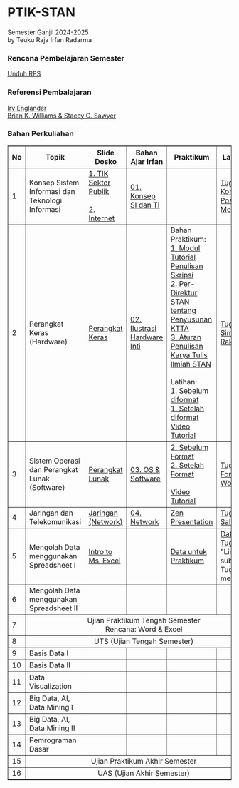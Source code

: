# PTIK-STAN

Semester Ganjil 2024-2025<br>
by Teuku Raja Irfan Radarma

### Rencana Pembelajaran Semester
[Unduh RPS](<https://github.com/irfanradarma/PTIK-STAN/raw/main/RPS%20Sem%201_24-25_Pengantar%20Teknologi%20Informasi.docx>)

### Referensi Pembalajaran
[Irv Englander](<https://github.com/irfanradarma/PTIK-STAN/raw/main/The%20Architecture%20of%20Computer%20Hardware,%20Systems%20Software,%20and%20Networking%20An%20Information%20Technology%20Approach%20by%20Irv%20Englander.pdf>)<br>
[Brian K. Williams & Stacey C. Sawyer](<https://github.com/irfanradarma/PTIK-STAN/raw/main/Using%20Information%20Technology%20A%20Practical%20Introduction%20to%20Computers%20and%20Communications%20by%20Brian%20K.%20Williams%20Stacey%20C.%20Sawyer.pdf>)

### Bahan Perkuliahan

<!--<a href="https://tabk-stan.streamlit.app" target="_blank">Page Aktivitas dan Tugas</a><br>
-->

<table border="1" width="100%">
  <tr>
    <th>No</th>
    <th>Topik</th>
    <th>Slide Dosko</th>
    <th>Bahan Ajar Irfan</th>
    <th>Praktikum</th>
    <th>Lain-Lain</th>
  </tr>
  <tr>
    <td>1</td>
    <td>Konsep Sistem Informasi dan Teknologi Informasi</td>
    <td><a href="https://github.com/irfanradarma/PTIK-STAN/raw/main/Slides/01/TIK%20STAN.pdf" target="_blank">1. TIK Sektor Publik</a><br><br>
    <a href="https://github.com/irfanradarma/PTIK-STAN/raw/main/Slides/01/Pertemuan%20ke-1%20-%20The%20Internet%20and%20The%20World%20Wide%20Web%20Exploring%20Cyberspace.pptx" target="_blank">2. Internet</a>
    </td>
    <td><a href="https://github.com/irfanradarma/PTIK-STAN/raw/main/Slides/01/1.%20Konsep%20SI%20dan%20TI.pptx" target="_blank">01. Konsep SI dan TI</a></td>
    <td></td>
    <td><a href="https://forms.gle/GYFFNZq7JggcCKyD8" target="_blank">Tugas I: Konten Positif Medsos</a></td>
  </tr>
  <tr>
    <td>2</td>
    <td>Perangkat Keras (Hardware)</td>
    <td><a href="https://github.com/irfanradarma/PTIK-STAN/raw/main/Slides/02/Pertemuan%20ke-2.pptx" target="_blank">Perangkat Keras</a></td>
    <td><a href="https://github.com/irfanradarma/PTIK-STAN/raw/main/Slides/02/2.%20Hardware.pptx" target="_blank">02. Ilustrasi Hardware Inti</a></td>
    <td>Bahan Praktikum:<br>
    <a href="https://github.com/irfanradarma/PTIK-STAN/raw/main/Slides/02/Praktikum/Modul%20Tutorial%20Penulisan%20Laporan%20Skripsi%202023%20bagi_231003_001215.pdf" target="_blank">1. Modul Tutorial Penulisan Skripsi</a><br>
    <a href="https://github.com/irfanradarma/PTIK-STAN/raw/main/Slides/02/Praktikum/Per%20Dir%20PKN%20STAN%20nomor%209%20Tahun%202020%20tentang%20Penyusunan%20KTTA%20dan%20Pelaksanaan%20Ujian%20Komprehensif.pdf" target="_blank">2. Per-Direktur STAN tentang Penyusunan KTTA</a><br>
    <a href="https://github.com/irfanradarma/PTIK-STAN/raw/main/Slides/02/Praktikum/Aturan%20Penulisan%20Karya%20Tulis%20Ilmiah%20PKN%20STAN%202020.pdf" target="_blank">3. Aturan Penulisan Karya Tulis Ilmiah STAN</a><br><br>
    Latihan:<br>
    <a href="https://github.com/irfanradarma/PTIK-STAN/raw/main/Slides/02/Praktikum/1.%20Sebelum diformat%20-%20Proposal%20Skripsi.docx" target="_blank">1. Sebelum diformat</a><br>
    <a href="https://github.com/irfanradarma/PTIK-STAN/raw/main/Slides/02/Praktikum/1.%20setelah%20diformat%20-%20Proposal%20Skripsi.pdf" target="_blank">1. Setelah diformat</a><br>
    <a href="https://www.youtube.com/watch?v=FbB4sBNhR-c" target="_blank">Video Tutorial</a></td>
    <td><a href="https://forms.gle/xnApH49hihTDsHmt7" target="_blank">Tugas II: Simulasi Rakit PC</a></td>
    
  </tr>
  <tr>
    <td>3</td>
    <td>Sistem Operasi dan Perangkat Lunak (Software)</td>
    <td><a href="https://github.com/irfanradarma/PTIK-STAN/raw/main/Slides/03/Pertemuan%20ke-3%20-%20OS,%20Software%20dan%20Web%20Programming.pptx" target="_blank">Perangkat Lunak</a></td>
    <td><a href="https://github.com/irfanradarma/PTIK-STAN/raw/main/Slides/03/3.%20OS%20dan%20Software.pptx" target="_blank">03. OS & Software</a></td>
    <td><a href="https://github.com/irfanradarma/PTIK-STAN/raw/main/Slides/03/2.%20Sebelum%20Format%20-%20Laporan%20Skripsi.docx" target="_blank">2. Sebelum Format</a><br>
    <a href="https://github.com/irfanradarma/PTIK-STAN/raw/main/Slides/03/2.%20Setelah%20Format%20-%20Laporan%20Skripsi.pdf" target="_blank">2. Setelah Format</a><br>
    <br><a href="https://www.youtube.com/watch?v=FaIRiPIfubs" target="_blank">Video Tutorial</a></td>
    <td><a href="https://forms.gle/MNJE2bMUsmp6SoGR6" target="_blank">Tugas III: Format Word 2</a>
    </td>
  </tr>
  <tr>
    <td>4</td>
    <td>Jaringan dan Telekomunikasi</td>
    <td><a href="https://github.com/irfanradarma/PTIK-STAN/raw/main/Slides/04/Pertemuan%20ke%204%20-%20Jaringan%20dan%20Telekomunikasi%20-%20FInal.pptx" target="_blank">Jaringan (Network)</a></td>
    <td><a href="https://github.com/irfanradarma/PTIK-STAN/raw/main/Slides/04/04.%20Network.pptx" target="_blank">04. Network</a></td>
    <td><a href="https://github.com/irfanradarma/PTIK-STAN/raw/main/Slides/04/Presentation%20Zen%203%20%20simple%20ideas%20on%20presentation%20design%20and%20delivery%20(Garr%20Reynolds%20Guy%20Kawasaki).pdf" target="_blank">Zen Presentation</a></td>
    <td><a href="https://forms.gle/oya3yRWjocEU5v9r5" target="_blank">Tugas IV: Salindia</a></td>
  </tr>
  <tr>
    <td>5</td>
    <td>Mengolah Data menggunakan Spreadsheet I</td>
    <td><a href="https://github.com/irfanradarma/PTIK-STAN/raw/main/Slides/05/Pertemuan%205%20-%20Pengenalan%20Ms.Excel.pptx" target="_blank">Intro to Ms. Excel</a></td>
    <td></td>
    <td><a href="https://github.com/irfanradarma/PTIK-STAN/raw/main/Slides/05/Data%20Praktik.xlsx" target="_blank">Data untuk Praktikum</a></td>
    <td><a href="https://github.com/irfanradarma/PTIK-STAN/raw/main/Slides/05/Tugas%20Excel%20I.xlsx" target="_blank">Data untuk Tugas V</a><br>
    "Link submission Tugas" menyusul</td>
  </tr>
  <tr>
    <td>6</td>
    <td>Mengolah Data menggunakan Spreadsheet II</td>
    <td></td>
    <td></td>
    <td></td>
    <td></td>
  </tr>
  <tr>
    <td>7</td>
    <td colspan="5" align="center" color="black">Ujian Praktikum Tengah Semester<br>
    Rencana: Word & Excel</td>
  </tr>
  <tr>
    <td>8</td>
    <td colspan="5" align="center" color="black">UTS (Ujian Tengah Semester)</td>
  </tr>
  <tr>
    <td>9</td>
    <td>Basis Data I</td>
    <td></td>
    <td></td>
    <td></td>
    <td></td>
  </tr>
    <tr>
    <td>10</td>
    <td>Basis Data II</td>
    <td></td>
    <td></td>
    <td></td>
    <td></td>
  </tr>
    <tr>
    <td>11</td>
    <td>Data Visualization</td>
    <td></td>
    <td></td>
    <td></td>
    <td></td>
  </tr>
    <tr>
    <td>12</td>
    <td>Big Data, AI, Data Mining I</td>
    <td></td>
    <td></td>
    <td></td>
    <td></td>
  </tr>
  <tr>
    <td>13</td>
    <td>Big Data, AI, Data Mining II</td>
    <td></td>
    <td></td>
    <td></td>
    <td></td>
  </tr>
  <tr>
    <td>14</td>
    <td>Pemrograman Dasar</td>
    <td></td>
    <td></td>
    <td></td>
    <td></td>
  </tr>
  <tr>
    <td>15</td>
    <td colspan="5" align="center" color="black">Ujian Praktikum Akhir Semester</td>
  </tr>
  <tr>
    <td>16</td>
    <td colspan="5" align="center" color="black">UAS (Ujian Akhir Semester)</td>
  </tr>
</table>
